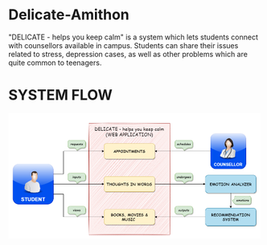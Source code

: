 # Delicate-Amithon

"DELICATE - helps you keep calm" is a system which lets students connect with counsellors available in campus. Students can share their issues related to stress, depression cases, as well as other problems which are quite common to teenagers.

# SYSTEM FLOW

<img height="250em" src="./static/assets/images/delicate2.png" alt="stupiloid-coder"/>
